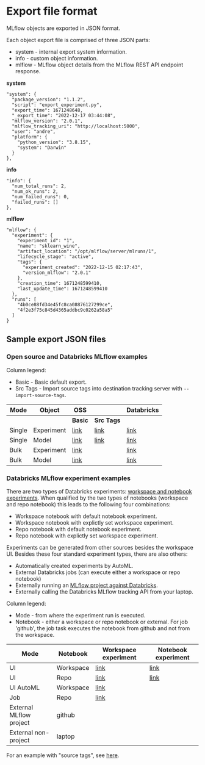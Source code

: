 # Export file format

MLflow objects are exported in JSON format.

Each object export file is comprised of three JSON parts:
* system - internal export system information.
* info - custom object information.
* mlflow - MLflow object details from the MLflow REST API endpoint response.

**system**
```
"system": {
  "package_version": "1.1.2",
  "script": "export_experiment.py",
  "export_time": 1671248648,
  "_export_time": "2022-12-17 03:44:08",
  "mlflow_version": "2.0.1",
  "mlflow_tracking_uri": "http://localhost:5000",
  "user": "andre",
  "platform": {
    "python_version": "3.8.15",
    "system": "Darwin"
  }
},
```

**info**
```
"info": {
  "num_total_runs": 2,
  "num_ok_runs": 2,
  "num_failed_runs": 0,
  "failed_runs": []
},
```

**mlflow**
```
"mlflow": {
  "experiment": {
    "experiment_id": "1",
    "name": "sklearn_wine",
    "artifact_location": "/opt/mlflow/server/mlruns/1",
    "lifecycle_stage": "active",
    "tags": {
      "experiment_created": "2022-12-15 02:17:43",
      "version_mlflow": "2.0.1"
    },
    "creation_time": 1671248599410,
    "last_update_time": 1671248599410
  },
  "runs": [
    "4b0ce88fd34e45fc8ca08876127299ce",
    "4f2e3f75c845d4365addbc9c0262a58a5"
  ]
}
```


## Sample export JSON files

### Open source and Databricks MLflow examples

Column legend:
* Basic - Basic default export.
* Src Tags - Import source tags into destination tracking server with `--import-source-tags`.

| Mode | Object | OSS    |          | Databricks |
|------|--------|--------|----------|------------|
|      |        | **Basic**  | **Src Tags** |     |
| Single | Experiment | [link](samples/oss_mlflow/single/experiments/basic) |[link](samples/oss_mlflow/single/experiments/src_tags) | [link](samples/databricks/single/experiments/basic) |
| Single | Model | [link](samples/oss_mlflow/single/models/basic/model.json) |[link](samples/oss_mlflow/single/models/src_tags/model.json) |  [link](samples/databricks/single/models) |
| Bulk | Experiment | [link](samples/oss_mlflow/bulk/experiments) | | [link](samples/databricks/bulk/experiments) |
| Bulk | Model | [link](samples/oss_mlflow/bulk/experiments) || [link](samples/databricks/bulk/models) |


### Databricks MLflow experiment examples

There are two types of Databricks experiments: [workspace and notebook experiments](https://docs.databricks.com/mlflow/experiments.html#organize-training-runs-with-mlflow-experiments). When qualified by the two types of notebooks (workspace and repo notebook) this leads to
the following four combinations:

* Workspace notebook with default notebook experiment.
* Workspace notebook with explictly set workspace experiment.
* Repo notebook with default notebook experiment.
* Repo notebook with explictly set workspace experiment.

Experiments can be generated from other sources besides the workspace UI.
Besides these four standard experiment types, there are also others:
* Automatically created experiments by AutoML.
* External Databricks jobs (can execute either a workspace or repo notebook)
* Externally running an [MLflow project against Databricks](https://docs.databricks.com/mlflow/projects.html).
* Externally calling the Databricks MLflow tracking API from your laptop.

Column legend:
* Mode - from where the experiment run is executed.
* Notebook - either a workspace or repo notebook or external.
For job 'github', the job task executes the notebook from github and not from the workspace.


| Mode | Notebook | Workspace experiment | Notebook experiment |
|-----|----|----|----|
| UI | Workspace | [link](samples/databricks/single/experiments/workspace_experiments/workspace_notebook) | [link](samples/databricks/single/experiments/notebook_experiments/workspace_notebook) |
| UI | Repo | [link](samples/databricks/single/experiments/workspace_experiments/repo_notebook) | [link](samples/databricks/single/experiments/notebook_experiments/repo_notebook) |
| UI AutoML | Workspace | [link](samples/databricks/single/experiments/workspace_experiments/automl_workspace_notebook) | |
| Job | Repo | [link](samples/databricks/single/experiments/workspace_experiments/job_repo_notebook) | |
| External MLflow project | github | | |
| External non-project | laptop | | |

For an example with "source tags", see [here](samples/databricks/single/experiments/workspace_experiments/workspace_notebook_src_tags).

